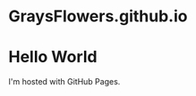 # GraysFlowers.github.io
 

<!DOCTYPE html>
<html>
<body>
<h1>Hello World</h1>
<p>I'm hosted with GitHub Pages.</p>
</body>
</html>
